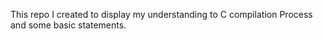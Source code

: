 This repo I created to display my understanding to C compilation Process and some basic statements.
